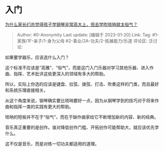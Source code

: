 # 入门
[为什么家长们总觉得孩子学钢琴非常高大上，但去学吹唢呐就太俗气？](https://www.zhihu.com/question/577907983/answer/2852759040)

> Author: #0-Anonymity
> Last update: [编辑于 2023-01-20]
> Link:
> Tag: #1-家族/1F-亲子/1-身为父母 #2-事业/2A-功夫/2-拓展能力/乐道
> 评论区:
> 泛讨论:

如果要学器乐，应该选什么入门？

这个标准不应该是“高雅”、“俗气”，而是这门入门乐器对学习其他乐器、进入作曲、指挥、艺术批评这些更深入的领域有多大的帮助。

所以，实际上你选的应该是键盘、拉弦、拨弦、打击、吹奏这样的门类，而且最好和系统乐理直接相关。

从这个角度来说，钢琴确实要比唢呐要好一点，因为从钢琴学到的技巧对于将来作曲和指挥一类的实践有更大的帮助。

唢呐的短板并不在于“俗气”，而在于缺作曲家给它不断增加新的内容、新的经典。

音乐真正重要的是创作。谁对降低创作门槛、开拓创作可能帮助大，就应该优先学什么。

这不仅是音乐，而是对练一切功夫都适用的道理。

